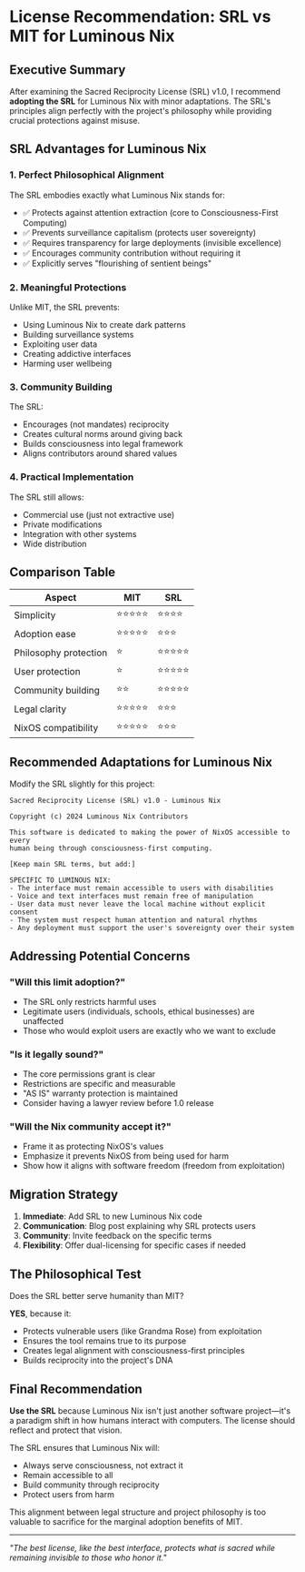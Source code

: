 # License Recommendation: SRL vs MIT for Luminous Nix

## Executive Summary

After examining the Sacred Reciprocity License (SRL) v1.0, I recommend **adopting the SRL** for Luminous Nix with minor adaptations. The SRL's principles align perfectly with the project's philosophy while providing crucial protections against misuse.

## SRL Advantages for Luminous Nix

### 1. **Perfect Philosophical Alignment**
The SRL embodies exactly what Luminous Nix stands for:
- ✅ Protects against attention extraction (core to Consciousness-First Computing)
- ✅ Prevents surveillance capitalism (protects user sovereignty)
- ✅ Requires transparency for large deployments (invisible excellence)
- ✅ Encourages community contribution without requiring it
- ✅ Explicitly serves "flourishing of sentient beings"

### 2. **Meaningful Protections**
Unlike MIT, the SRL prevents:
- Using Luminous Nix to create dark patterns
- Building surveillance systems
- Exploiting user data
- Creating addictive interfaces
- Harming user wellbeing

### 3. **Community Building**
The SRL:
- Encourages (not mandates) reciprocity
- Creates cultural norms around giving back
- Builds consciousness into legal framework
- Aligns contributors around shared values

### 4. **Practical Implementation**
The SRL still allows:
- Commercial use (just not extractive use)
- Private modifications
- Integration with other systems
- Wide distribution

## Comparison Table

| Aspect | MIT | SRL |
|--------|-----|-----|
| Simplicity | ⭐⭐⭐⭐⭐ | ⭐⭐⭐⭐ |
| Adoption ease | ⭐⭐⭐⭐⭐ | ⭐⭐⭐ |
| Philosophy protection | ⭐ | ⭐⭐⭐⭐⭐ |
| User protection | ⭐ | ⭐⭐⭐⭐⭐ |
| Community building | ⭐⭐ | ⭐⭐⭐⭐⭐ |
| Legal clarity | ⭐⭐⭐⭐⭐ | ⭐⭐⭐ |
| NixOS compatibility | ⭐⭐⭐⭐⭐ | ⭐⭐⭐ |

## Recommended Adaptations for Luminous Nix

Modify the SRL slightly for this project:

```
Sacred Reciprocity License (SRL) v1.0 - Luminous Nix

Copyright (c) 2024 Luminous Nix Contributors

This software is dedicated to making the power of NixOS accessible to every 
human being through consciousness-first computing.

[Keep main SRL terms, but add:]

SPECIFIC TO LUMINOUS NIX:
- The interface must remain accessible to users with disabilities
- Voice and text interfaces must remain free of manipulation
- User data must never leave the local machine without explicit consent
- The system must respect human attention and natural rhythms
- Any deployment must support the user's sovereignty over their system
```

## Addressing Potential Concerns

### "Will this limit adoption?"
- The SRL only restricts harmful uses
- Legitimate users (individuals, schools, ethical businesses) are unaffected
- Those who would exploit users are exactly who we want to exclude

### "Is it legally sound?"
- The core permissions grant is clear
- Restrictions are specific and measurable
- "AS IS" warranty protection is maintained
- Consider having a lawyer review before 1.0 release

### "Will the Nix community accept it?"
- Frame it as protecting NixOS's values
- Emphasize it prevents NixOS from being used for harm
- Show how it aligns with software freedom (freedom from exploitation)

## Migration Strategy

1. **Immediate**: Add SRL to new Luminous Nix code
2. **Communication**: Blog post explaining why SRL protects users
3. **Community**: Invite feedback on the specific terms
4. **Flexibility**: Offer dual-licensing for specific cases if needed

## The Philosophical Test

Does the SRL better serve humanity than MIT?

**YES**, because it:
- Protects vulnerable users (like Grandma Rose) from exploitation
- Ensures the tool remains true to its purpose
- Creates legal alignment with consciousness-first principles
- Builds reciprocity into the project's DNA

## Final Recommendation

**Use the SRL** because Luminous Nix isn't just another software project—it's a paradigm shift in how humans interact with computers. The license should reflect and protect that vision.

The SRL ensures that Luminous Nix will:
- Always serve consciousness, not extract it
- Remain accessible to all
- Build community through reciprocity
- Protect users from harm

This alignment between legal structure and project philosophy is too valuable to sacrifice for the marginal adoption benefits of MIT.

---

*"The best license, like the best interface, protects what is sacred while remaining invisible to those who honor it."*